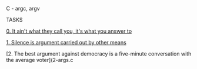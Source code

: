 C - argc, argv
		

		
TASKS
		

		
[0. It ain't what they call you, it's what you answer to](0-whatsmyname.c)
		
[1. Silence is argument carried out by other means](1-args.c)

[2. The best argument against democracy is a five-minute conversation with the average voter](2-args.c
